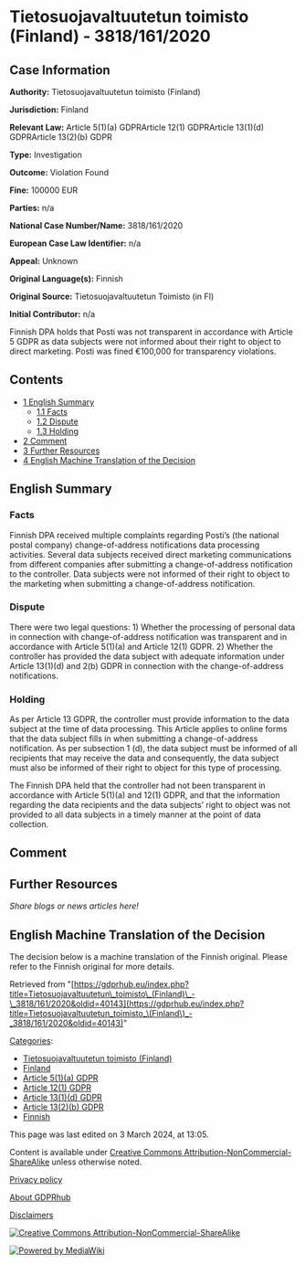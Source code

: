 # Tietosuojavaltuutetun toimisto (Finland) - 3818/161/2020

## Case Information

**Authority:** Tietosuojavaltuutetun toimisto (Finland)

**Jurisdiction:** Finland

**Relevant Law:** Article 5(1)(a) GDPRArticle 12(1) GDPRArticle 13(1)(d) GDPRArticle 13(2)(b) GDPR

**Type:** Investigation

**Outcome:** Violation Found

**Fine:** 100000 EUR

**Parties:** n/a

**National Case Number/Name:** 3818/161/2020

**European Case Law Identifier:** n/a

**Appeal:** Unknown

**Original Language(s):** Finnish

**Original Source:** Tietosuojavaltuutetun Toimisto (in FI)

**Initial Contributor:** n/a

Finnish DPA holds that Posti was not transparent in accordance with Article 5 GDPR as data subjects were not informed about their right to object to direct marketing. Posti was fined €100,000 for transparency violations.

## Contents

*   [1 English Summary](#English_Summary)
    *   [1.1 Facts](#Facts)
    *   [1.2 Dispute](#Dispute)
    *   [1.3 Holding](#Holding)
*   [2 Comment](#Comment)
*   [3 Further Resources](#Further_Resources)
*   [4 English Machine Translation of the Decision](#English_Machine_Translation_of_the_Decision)

## English Summary

### Facts

Finnish DPA received multiple complaints regarding Posti’s (the national postal company) change-of-address notifications data processing activities. Several data subjects received direct marketing communications from different companies after submitting a change-of-address notification to the controller. Data subjects were not informed of their right to object to the marketing when submitting a change-of-address notification.

### Dispute

There were two legal questions: 1) Whether the processing of personal data in connection with change-of-address notification was transparent and in accordance with Article 5(1)(a) and Article 12(1) GDPR. 2) Whether the controller has provided the data subject with adequate information under Article 13(1)(d) and 2(b) GDPR in connection with the change-of-address notifications.

### Holding

As per Article 13 GDPR, the controller must provide information to the data subject at the time of data processing. This Article applies to online forms that the data subject fills in when submitting a change-of-address notification. As per subsection 1 (d), the data subject must be informed of all recipients that may receive the data and consequently, the data subject must also be informed of their right to object for this type of processing.

The Finnish DPA held that the controller had not been transparent in accordance with Article 5(1)(a) and 12(1) GDPR, and that the information regarding the data recipients and the data subjects’ right to object was not provided to all data subjects in a timely manner at the point of data collection.

  

## Comment

## Further Resources

_Share blogs or news articles here!_

## English Machine Translation of the Decision

The decision below is a machine translation of the Finnish original. Please refer to the Finnish original for more details.

Retrieved from "[https://gdprhub.eu/index.php?title=Tietosuojavaltuutetun\_toimisto\_(Finland)\_-\_3818/161/2020&oldid=40143](https://gdprhub.eu/index.php?title=Tietosuojavaltuutetun_toimisto_\(Finland\)_-_3818/161/2020&oldid=40143)"

[Categories](/index.php?title=Special:Categories "Special:Categories"):

*   [Tietosuojavaltuutetun toimisto (Finland)](/index.php?title=Category:Tietosuojavaltuutetun_toimisto_\(Finland\) "Category:Tietosuojavaltuutetun toimisto (Finland)")
*   [Finland](/index.php?title=Category:Finland "Category:Finland")
*   [Article 5(1)(a) GDPR](/index.php?title=Category:Article_5\(1\)\(a\)_GDPR "Category:Article 5(1)(a) GDPR")
*   [Article 12(1) GDPR](/index.php?title=Category:Article_12\(1\)_GDPR "Category:Article 12(1) GDPR")
*   [Article 13(1)(d) GDPR](/index.php?title=Category:Article_13\(1\)\(d\)_GDPR "Category:Article 13(1)(d) GDPR")
*   [Article 13(2)(b) GDPR](/index.php?title=Category:Article_13\(2\)\(b\)_GDPR "Category:Article 13(2)(b) GDPR")
*   [Finnish](/index.php?title=Category:Finnish "Category:Finnish")

This page was last edited on 3 March 2024, at 13:05.

Content is available under [Creative Commons Attribution-NonCommercial-ShareAlike](https://creativecommons.org/licenses/by-nc-sa/4.0/) unless otherwise noted.

[Privacy policy](/index.php?title=GDPRhub:Privacy_policy)

[About GDPRhub](/index.php?title=GDPRhub:About)

[Disclaimers](/index.php?title=GDPRhub:General_disclaimer)

[![Creative Commons Attribution-NonCommercial-ShareAlike](/resources/assets/licenses/cc-by-nc-sa.png)](https://creativecommons.org/licenses/by-nc-sa/4.0/)

[![Powered by MediaWiki](/resources/assets/poweredby_mediawiki_88x31.png)](https://www.mediawiki.org/)